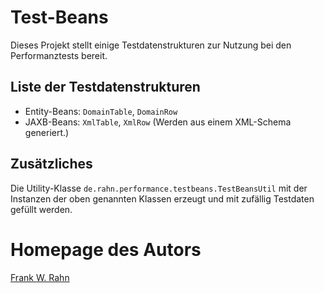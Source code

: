 # Test-Beans
Dieses Projekt stellt einige Testdatenstrukturen zur Nutzung bei den Performanztests bereit.

## Liste der Testdatenstrukturen

* Entity-Beans: `DomainTable`, `DomainRow`
* JAXB-Beans: `XmlTable`, `XmlRow` (Werden aus einem XML-Schema generiert.)

## Zusätzliches
Die Utility-Klasse `de.rahn.performance.testbeans.TestBeansUtil` mit der Instanzen der oben genannten Klassen erzeugt und mit zufällig Testdaten gefüllt werden.

# Homepage des Autors
[Frank W. Rahn](https://www.frank-rahn.de/?utm_source=github&utm_medium=readme&utm_campaign=performance&utm_content=test-beans)